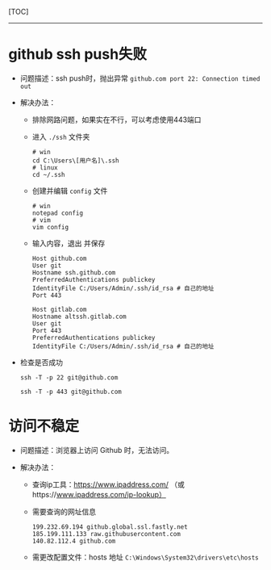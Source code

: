 [TOC]

---

# github ssh push失败

- 问题描述：ssh push时，抛出异常 `github.com port 22: Connection timed out`

- 解决办法：
  
  - 排除网路问题，如果实在不行，可以考虑使用443端口
  
  - 进入 `./ssh` 文件夹
    
    ```shell
    # win
    cd C:\Users\[用户名]\.ssh
    # linux
    cd ~/.ssh
    ```
  
  - 创建并编辑 `config` 文件
    
    ```shell
    # win 
    notepad config
    # vim 
    vim config
    ```
  
  - 输入内容，退出 并保存
    
    ```
    Host github.com
    User git
    Hostname ssh.github.com
    PreferredAuthentications publickey
    IdentityFile C:/Users/Admin/.ssh/id_rsa # 自己的地址
    Port 443
    ```
    
    ```
    Host gitlab.com
    Hostname altssh.gitlab.com
    User git
    Port 443
    PreferredAuthentications publickey
    IdentityFile C:/Users/Admin/.ssh/id_rsa # 自己的地址
    ```

- 检查是否成功
  
  ```shell
  ssh -T -p 22 git@github.com
  
  ssh -T -p 443 git@github.com
  ```

# 访问不稳定

- 问题描述：浏览器上访问 Github 时，无法访问。

- 解决办法：
  
  - 查询ip工具：https://www.ipaddress.com/ （或https://www.ipaddress.com/ip-lookup）
  
  - 需要查询的网址信息
    
    ```host
    199.232.69.194 github.global.ssl.fastly.net
    185.199.111.133 raw.githubusercontent.com
    140.82.112.4 github.com
    ```
  
  - 需更改配置文件：hosts 地址 `C:\Windows\System32\drivers\etc\hosts`

